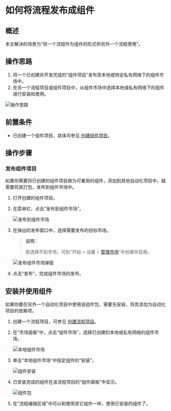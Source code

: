 # 如何将流程发布成组件

## 概述

本文解决的场景为“将一个流程作为组件的形式供另外一个流程使用”。

## 操作思路

1. 将一个已创建并开发完成的“组件项目”发布至本地或特定私有网络下的组件市场中。
2. 在另一个流程项目或组件项目中，从组件市场中选择本地或私有网络下的组件进行安装和使用。

![操作思路](https://docimages.blob.core.chinacloudapi.cn/images/BestPractices/activitymarket20220126.png)

## 前置条件

- 已创建一个组件项目，具体可参见 [创建组件项目](./../Studio/process/CreateProject/CreateLibrary.md)。

## 操作步骤

### 发布组件项目

如果你需要将已创建的组件项目做为可重用的组件，添加到其他自动化项目中，就需要将其打包，发布到组件市场中。

1. 打开创建的组件项目。
2. 在菜单栏，点击“发布到组件市场”。

   ![发布到组件市场](https://docimages.blob.core.chinacloudapi.cn/images/Studio/workingProcess/publishactivities20201112.png)

3. 在弹出的发布窗口中，选择需要发布的目标市场。

    > **说明：**
    >
    > 若选择不到市场，可到“开始 > 设置 > [管理市场](../Studio/market/Market.md)”中创建并启用。

    ![发布组件市场弹窗](https://docimages.blob.core.chinacloudapi.cn/images/BestPractices/activitymarket20220127.png)

4. 点击“发布”，完成组件市场的发布。

## 安装并使用组件

如果你要在另外一个自动化项目中使用该组件包，需要先安装，将其添加为自动化项目的依赖项。

1. 创建一个流程项目，可参见 [创建流程项目](./../Studio/process/CreateProject/CreateProject.md)。
2. 在“市场面板”中，点击“组件市场”，选择已创建的本地或私有网络的组件市场。

    ![本地组件市场](https://docimages.blob.core.chinacloudapi.cn/images/BestPractices/localactivitymarket20220127.png)

3. 单击“本地组件市场”中指定组件的“安装”。

    ![组件安装](https://docimages.blob.core.chinacloudapi.cn/images/BestPractices/installactivity20220127.png)

4. 已安装完成的组件在该流程项目的“组件面板”中显示。

    ![组件包](https://docimages.blob.core.chinacloudapi.cn/images/BestPractices/newactivityproject20220127.png)

5. 在“流程编辑区域”中可以和使用其它组件一样，使用已安装的组件了。
